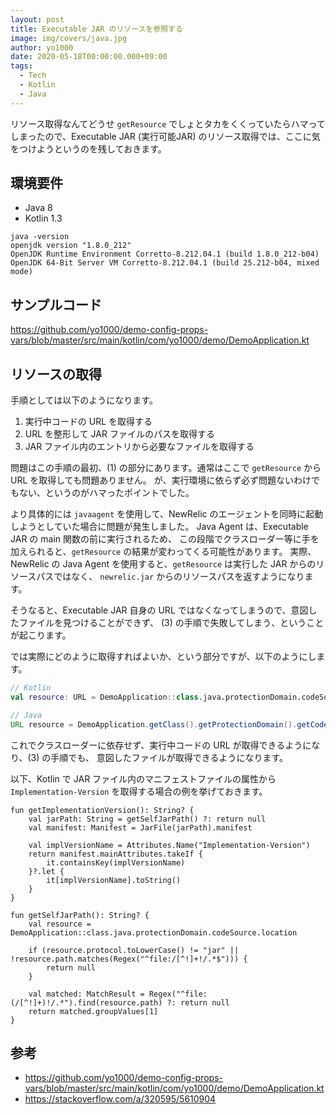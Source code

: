 ```yaml
---
layout: post
title: Executable JAR のリソースを参照する
image: img/covers/java.jpg
author: yo1000
date: 2020-05-18T00:00:00.000+09:00
tags:
  - Tech
  - Kotlin
  - Java
---
```


リソース取得なんてどうせ `getResource` でしょとタカをくくっていたらハマってしまったので、Executable JAR (実行可能JAR) のリソース取得では、ここに気をつけようというのを残しておきます。

## 環境要件
- Java 8
- Kotlin 1.3

```
java -version
openjdk version "1.8.0_212"
OpenJDK Runtime Environment Corretto-8.212.04.1 (build 1.8.0_212-b04)
OpenJDK 64-Bit Server VM Corretto-8.212.04.1 (build 25.212-b04, mixed mode)
```


## サンプルコード
https://github.com/yo1000/demo-config-props-vars/blob/master/src/main/kotlin/com/yo1000/demo/DemoApplication.kt


## リソースの取得
手順としては以下のようになります。

1. 実行中コードの URL を取得する
2. URL を整形して JAR ファイルのパスを取得する
3. JAR ファイル内のエントリから必要なファイルを取得する

問題はこの手順の最初、(1) の部分にあります。通常はここで `getResource` から URL を取得しても問題ありません。
が、実行環境に依らず必ず問題ないわけでもない、というのがハマったポイントでした。

より具体的には `javaagent` を使用して、NewRelic のエージェントを同時に起動しようとしていた場合に問題が発生しました。
Java Agent は、Executable JAR の main 関数の前に実行されるため、
この段階でクラスローダー等に手を加えられると、`getResource` の結果が変わってくる可能性があります。
実際、NewRelic の Java Agent を使用すると、`getResource` は実行した JAR からのリソースパスではなく、
`newrelic.jar` からのリソースパスを返すようになります。

そうなると、Executable JAR 自身の URL ではなくなってしまうので、意図したファイルを見つけることができず、
(3) の手順で失敗してしまう、ということが起こります。

では実際にどのように取得すればよいか、という部分ですが、以下のようにします。

```kotlin
// Kotlin
val resource: URL = DemoApplication::class.java.protectionDomain.codeSource.location
```

```java
// Java
URL resource = DemoApplication.getClass().getProtectionDomain().getCodeSource().getLocation();
```

これでクラスローダーに依存せず、実行中コードの URL が取得できるようになり、(3) の手順でも、
意図したファイルが取得できるようになります。

以下、Kotlin で JAR ファイル内のマニフェストファイルの属性から `Implementation-Version` を取得する場合の例を挙げておきます。

```kotlin{numberLines:true}
fun getImplementationVersion(): String? {
	val jarPath: String = getSelfJarPath() ?: return null
	val manifest: Manifest = JarFile(jarPath).manifest

	val implVersionName = Attributes.Name("Implementation-Version")
	return manifest.mainAttributes.takeIf {
		it.containsKey(implVersionName)
	}?.let {
		it[implVersionName].toString()
	}
}

fun getSelfJarPath(): String? {
	val resource = DemoApplication::class.java.protectionDomain.codeSource.location

	if (resource.protocol.toLowerCase() != "jar" || !resource.path.matches(Regex("^file:/[^!]+!/.*$"))) {
		return null
	}

	val matched: MatchResult = Regex("^file:(/[^!]+)!/.*").find(resource.path) ?: return null
	return matched.groupValues[1]
}
```


## 参考
- https://github.com/yo1000/demo-config-props-vars/blob/master/src/main/kotlin/com/yo1000/demo/DemoApplication.kt
- https://stackoverflow.com/a/320595/5610904
